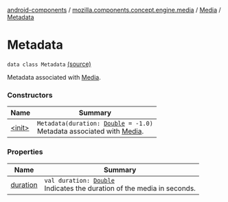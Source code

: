 [android-components](../../../index.md) / [mozilla.components.concept.engine.media](../../index.md) / [Media](../index.md) / [Metadata](./index.md)

# Metadata

`data class Metadata` [(source)](https://github.com/mozilla-mobile/android-components/blob/master/components/concept/engine/src/main/java/mozilla/components/concept/engine/media/Media.kt#L199)

Metadata associated with [Media](../index.md).

### Constructors

| Name | Summary |
|---|---|
| [&lt;init&gt;](-init-.md) | `Metadata(duration: `[`Double`](https://kotlinlang.org/api/latest/jvm/stdlib/kotlin/-double/index.html)` = -1.0)`<br>Metadata associated with [Media](../index.md). |

### Properties

| Name | Summary |
|---|---|
| [duration](duration.md) | `val duration: `[`Double`](https://kotlinlang.org/api/latest/jvm/stdlib/kotlin/-double/index.html)<br>Indicates the duration of the media in seconds. |
